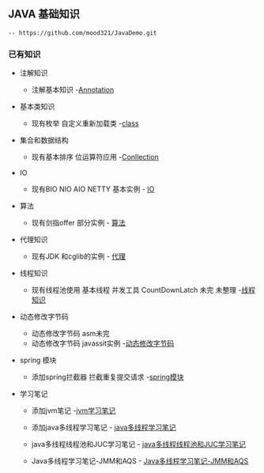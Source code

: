 ## JAVA 基础知识
    -- https://github.com/mood321/JavaDemo.git
    
   ### 已有知识
   +  注解知识 
        - 注解基本知识
            -[Annotation](https://github.com/mood321/JavaDemo/tree/master/src/main/java/Annotation "创作你的创作")
   
   +   基本类知识
        - 现有枚举 自定义重新加载类
             -[class](https://github.com/mood321/JavaDemo/tree/master/src/main/java/clazz "创作你的创作")
   
   +   集合和数据结构
        -  现有基本排序 位运算符应用
            -[Conllection](https://github.com/mood321/JavaDemo/tree/master/src/main/java/Conllection "创作你的创作")
   
   + IO
        - 现有BIO NIO AIO  NETTY 基本实例
                 - [IO](https://github.com/mood321/JavaDemo/tree/master/src/main/java/IO "创作你的创作")
   
   + 算法
       - 现有剑指offer 部分实例
             - [算法](https://github.com/mood321/JavaDemo/tree/master/src/main/java/offer "创作你的创作")
   
   +   代理知识
       - 现有JDK 和cglib的实例
             - [代理](https://github.com/mood321/JavaDemo/tree/master/src/main/java/proxy "创作你的创作")
   
   +   线程知识
       - 现有线程池使用 基本线程 并发工具 CountDownLatch 未完 未整理
            -[线程知识](https://github.com/mood321/JavaDemo/tree/master/src/main/java/ThreadPool "创作你的创作")
   
   +   动态修改字节码
       - 动态修改字节码  asm未完  
       - 动态修改字节码 javassit实例
            -[动态修改字节码](https://github.com/mood321/JavaDemo/tree/master/src/main/java/dynamic "创作你的创作")
            
   +   spring 模块
        - 添加spring拦截器 拦截重复提交请求
              -[spring模块](https://github.com/mood321/JavaDemo/tree/master/src/main/java/spring "spring")
                       
   +   学习笔记
        - 添加jvm笔记
              -[jvm学习笔记](https://github.com/mood321/JavaDemo/blob/master/src/main/resources/note/JVM%E5%AD%A6%E4%B9%A0%E7%AC%94%E8%AE%B0.md)
        - 添加java多线程学习笔记
              - [java多线程学习笔记](https://github.com/mood321/JavaDemo/blob/master/src/main/resources/note/Java多线程学习笔记-多线程.md)
                       
        - java多线程线程池和JUC学习笔记
              - [java多线程线程池和JUC学习笔记](https://github.com/mood321/JavaDemo/blob/master/src/main/resources/note/Java多线程学习笔记-线程池.md)
                       
        - Java多线程学习笔记-JMM和AQS
              - [Java多线程学习笔记-JMM和AQS](https://github.com/mood321/JavaDemo/blob/master/src/main/resources/note/Java多线程学习笔记--JMM和AQS.md)
                       
   